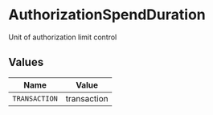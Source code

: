 # AuthorizationSpendDuration

Unit of authorization limit control


## Values

| Name          | Value         |
| ------------- | ------------- |
| `TRANSACTION` | transaction   |